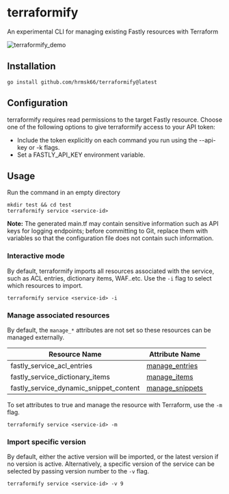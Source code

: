 # terraformify

An experimental CLI for managing existing Fastly resources with Terraform

![terraformify_demo](https://user-images.githubusercontent.com/30490956/168525136-e23ba260-8aa2-4ff3-a362-963f332b0a94.gif)

## Installation

```
go install github.com/hrmsk66/terraformify@latest
```

## Configuration

terraformify requires read permissions to the target Fastly resource.
Choose one of the following options to give terraformify access to your API token:

- Include the token explicitly on each command you run using the --api-key or -k flags.
- Set a FASTLY_API_KEY environment variable.

## Usage

Run the command in an empty directory

```
mkdir test && cd test
terraformify service <service-id>
```

**Note:** The generated main.tf may contain sensitive information such as API keys for logging endpoints; before committing to Git, replace them with variables so that the configuration file does not contain such information.

### Interactive mode

By default, terraformify imports all resources associated with the service, such as ACL entries, dictionary items, WAF..etc. Use the `-i` flag to select which resources to import.

```
terraformify service <service-id> -i
```

### Manage associated resources

By default, the `manage_*` attributes are not set so these resources can be managed externally.

| Resource Name                          | Attribute Name      |
| -------------------------------------- | ------------------- |
| fastly_service_acl_entries             | [manage_entries]()  |
| fastly_service_dictionary_items        | [manage_items]()    |
| fastly_service_dynamic_snippet_content | [manage_snippets]() |

To set attributes to true and manage the resource with Terraform, use the `-m` flag.

```
terraformify service <service-id> -m
```

### Import specific version

By default, either the active version will be imported, or the latest version if no version is active. Alternatively, a specific version of the service can be selected by passing version number to the `-v` flag.

```
terraformify service <service-id> -v 9
```
